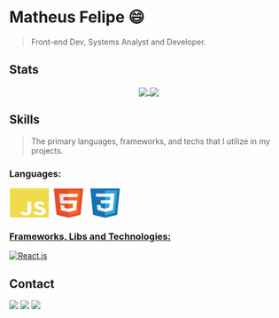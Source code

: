 # Matheus Felipe 😄

> Front-end Dev, Systems Analyst and Developer.
## Stats

<link rel="stylesheet" href="https://cdn.jsdelivr.net/gh/devicons/devicon@v2.15.1/devicon.min.css">

<div align="center" style="display:flex; justify-content: space-evenly;">
  <a href="#">
  <img height="200em" align="center" src="https://github-readme-stats.vercel.app/api?username=theusfelipe&show_icons=true&theme=algolia&include_all_commits=true&count_private=true&locale=pt-br&border_radius=10&rank_icon=github"/>
  <img height="200em" align="center" src="https://github-readme-stats.vercel.app/api/top-langs/?username=theusfelipe&layout=compact&langs_count=7&theme=algolia&locale=pt-br&border_radius=10&"/>
</a>
</div>
<a href="#">

</a>

## Skills

> The primary languages, frameworks, and techs that I utilize in my projects.

### Languages:

<div display="inline_block" >
<a href="https://github.com/theusfelipe/javascript" target="_blank" alt="JavaScript"><img align="center" alt="JavaScript" height="54" width="72" src="https://raw.githubusercontent.com/devicons/devicon/master/icons/javascript/javascript-plain.svg"></a>
<a href="https://github.com/theusfelipe/html" target="_blank"><img align="center" alt="HTML" height="54" width="62" src="https://raw.githubusercontent.com/devicons/devicon/master/icons/html5/html5-original.svg"></a>
<a href="https://github.com/theusfelipe/css" target="_blank"><img align="center" alt="CSS" height="54" width="62" src="https://raw.githubusercontent.com/devicons/devicon/master/icons/css3/css3-original.svg"></a>
<a href="https://github.com/theusfelipe/C" target="_blank">
</div>

### Frameworks, Libs and Technologies:

<div display="inline_block">
<a href="https://github.com/theusfelipe/react" target="_blank"><img alt="React.js" height="54" width="60" src="https://cdn.jsdelivr.net/gh/devicons/devicon/icons/react/react-original.svg"/></a>

</div>

## Contact

<div>
  <a href="https://www.linkedin.com/in/matheus-felipe/" target="_blank"><img src="https://img.shields.io/badge/-LinkedIn-%230077B5?style=for-the-badge&logo=linkedin&logoColor=white" target="_blank"></a>
  <a href = "mailto:matheusibnf@hotmail.com"><img src="https://img.shields.io/badge/Gmail-D14836?style=for-the-badge&logo=gmail&logoColor=white" target="_blank"></a>
  <a href = "https://www.instagram.com/m._felipe_/" target="_blank"><img src="https://img.shields.io/badge/-Instagram-%23E4405F?style=for-the-badge&logo=instagram&logoColor=white" target="_blank"></a>
</div>












